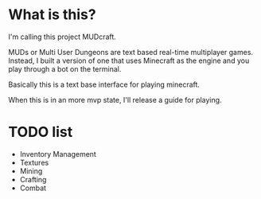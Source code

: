 # What is this?

I'm calling this project MUDcraft.

MUDs or Multi User Dungeons are text based real-time multiplayer games. Instead, I built a version of one that uses Minecraft as the engine and you play through a bot on the terminal. 

Basically this is a text base interface for playing minecraft.

When this is in an more mvp state, I'll release a guide for playing.

# TODO list

- Inventory Management
- Textures
- Mining
- Crafting
- Combat
